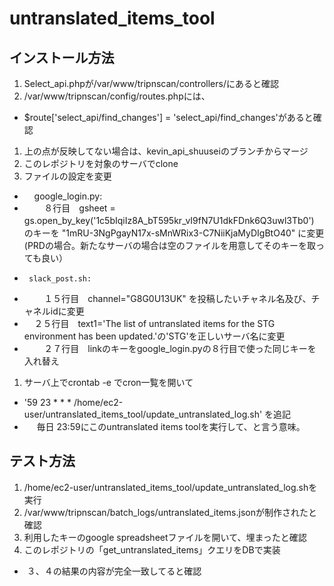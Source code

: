# untranslated_items_tool

## インストール方法

1. Select_api.phpが/var/www/tripnscan/controllers/にあると確認
2. /var/www/tripnscan/config/routes.phpには、
 * $route['select_api/find_changes'] = 'select_api/find_changes'があると確認
1. 上の点が反映してない場合は、kevin_api_shuuseiのブランチからマージ
2. このレポジトリを対象のサーバでclone
3. ファイルの設定を変更
 *      google_login.py:
 *          ８行目　gsheet = gs.open_by_key('1c5bIqiIz8A_bT595kr_vI9fN7U1dkFDnk6Q3uwl3Tb0')　のキーを "1mRU-3NgPgayN17x-sMnWRix3-C7NiiKjaMyDIgBtO40" に変更 (PRDの場合。新たなサーバの場合は空のファイルを用意してそのキーを取っても良い）
 *      slack_post.sh:
 *          １５行目　channel="G8G0U13UK" を投稿したいチャネル名及び、チャネルidに変更
 *      ２５行目　text1='The list of untranslated items for the STG environment has been updated.'の'STG'を正しいサーバ名に変更
 *          ２７行目　linkのキーをgoogle_login.pyの８行目で使った同じキーを入れ替え
1. サーバ上でcrontab -e でcron一覧を開いて
 *   '59 23 * * * /home/ec2-user/untranslated_items_tool/update_untranslated_log.sh' を追記
 *      毎日 23:59にこのuntranslated items toolを実行して、と言う意味。

## テスト方法

1. /home/ec2-user/untranslated_items_tool/update_untranslated_log.shを実行
2. /var/www/tripnscan/batch_logs/untranslated_items.jsonが制作されたと確認
3. 利用したキーのgoogle spreadsheetファイルを開いて、埋まったと確認
4. このレポジトリの「get_untranslated_items」クエリをDBで実装
 *   ３、４の結果の内容が完全一致してると確認

